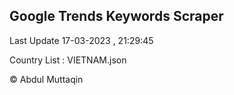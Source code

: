 

## Google Trends Keywords Scraper 
 
Last Update 17-03-2023 , 21:29:45

Country List :
VIETNAM.json



© Abdul Muttaqin 
